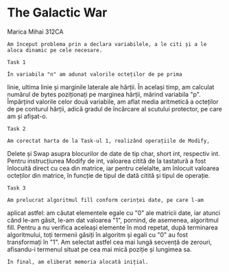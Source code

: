# The Galactic War

Marica Mihai
312CA


	Am început problema prin a declara variabilele, a le citi și a le aloca dinamic pe cele necesare.

	Task 1

	În variabila "n" am adunat valorile octeților de pe prima
linie, ultima linie și marginile laterale ale hărții. În același timp, am
calculat numărul de bytes poziționați pe marginea hărții, mărind variabila
"p". Împărțind valorile celor două variabile, am aflat media aritmetică a
octeților de pe conturul hărții, adică gradul de încărcare al scutului
protector, pe care am și afișat-o.

	Task 2

	Am corectat harta de la Task-ul 1, realizând operațiile de Modify,
Delete și Swap asupra blocurilor de date de tip char, short int, respectiv int.
Pentru instrucțiunea Modify de int, valoarea citită de la tastatură a fost
înlocuită direct cu cea din matrice, iar pentru celelalte, am înlocuit valoarea
octeților din matrice, în funcție de tipul de dată citită și tipul de operație.

	Task 3

	Am prelucrat algoritmul fill conform cerinței date, pe care l-am
aplicat astfel: am căutat elementele egale cu "0" ale matricii date, iar atunci
când le-am găsit, le-am dat valoarea "1", pornind, de asemenea, algoritmul
fill. Pentru a nu verifica aceleași elemente în mod repetat, după terminarea
algoritmului, toți termenii găsiți în algoritm și egali cu "0" au fost
transformați în "1". Am selectat astfel cea mai lungă secvență de zerouri,
afisandu-i termenul situat pe cea mai mică poziție și lungimea sa.

	În final, am eliberat memoria alocată inițial.
